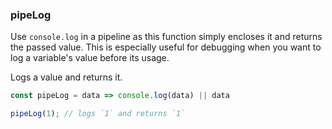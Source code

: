 ### pipeLog

Use `console.log` in a pipeline as this function simply encloses it and returns the passed value. This is especially useful for debugging when you want to log a variable's value before its usage.

Logs a value and returns it.

```js
const pipeLog = data => console.log(data) || data
```

```js
pipeLog(1); // logs `1` and returns `1`
```
